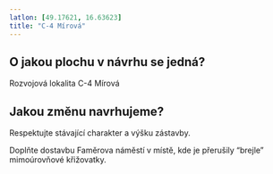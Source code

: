 ```yaml
---
latlon: [49.17621, 16.63623]
title: "C-4 Mírová"
---
```


## O jakou plochu v návrhu se jedná?

Rozvojová lokalita C-4 Mírová

## Jakou změnu navrhujeme?

Respektujte stávající charakter a výšku zástavby.

Doplňte dostavbu Faměrova náměstí v místě, kde je přerušily “brejle” mimoúrovňové křižovatky.
